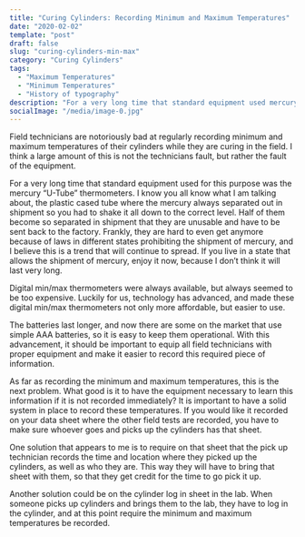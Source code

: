 ```yaml
---
title: "Curing Cylinders: Recording Minimum and Maximum Temperatures"
date: "2020-02-02"
template: "post"
draft: false
slug: "curing-cylinders-min-max"
category: "Curing Cylinders"
tags:
  - "Maximum Temperatures"
  - "Minimum Temperatures"
  - "History of typography"
description: "For a very long time that standard equipment used mercury “U-Tube” thermometers. I know you all know what I am talking about, the plastic cased tube where the mercury always separated out in shipment so you had to shake it all down to the correct level..."
socialImage: "/media/image-0.jpg"
---
```


Field technicians are notoriously bad at regularly recording minimum and maximum temperatures of their cylinders while they are curing in the field. I think a large amount of this is not the technicians fault, but rather the fault of the equipment.

For a very long time that standard equipment used for this purpose was the mercury “U-Tube” thermometers. I know you all know what I am talking about, the plastic cased tube where the mercury always separated out in shipment so you had to shake it all down to the correct level.  Half of them become so separated in shipment that they are unusable and have to be sent back to the factory. Frankly, they are hard to even get anymore because of laws in different states prohibiting the shipment of mercury, and I believe this is a trend that will continue to spread. If you live in a state that allows the shipment of mercury, enjoy it now, because I don’t think it will last very long. 

Digital min/max thermometers were always available, but always seemed to be too expensive. Luckily for us, technology has advanced, and made these digital min/max thermometers not only more affordable, but easier to use. 

The batteries last longer, and now there are some on the market that use simple AAA batteries, so it is easy to keep them operational. With this advancement, it should be important to equip all field technicians with proper equipment and make it easier to record this required piece of information.

As far as recording the minimum and maximum temperatures, this is the next problem. What good is it to have the equipment necessary to learn this information if it is not recorded immediately? It is important to have a solid system in place to record these temperatures. If you would like it recorded on your data sheet where the other field tests are recorded, you have to make sure whoever goes and picks up the cylinders has that sheet.

One solution that appears to me is to require on that sheet that the pick up technician records the time and location where they picked up the cylinders, as well as who they are. This way they will have to bring that sheet with them, so that they get credit for the time to go pick it up.

Another solution could be on the cylinder log in sheet in the lab. When someone picks up cylinders and brings them to the lab, they have to log in the cylinder, and at this point require the minimum and maximum temperatures be recorded.